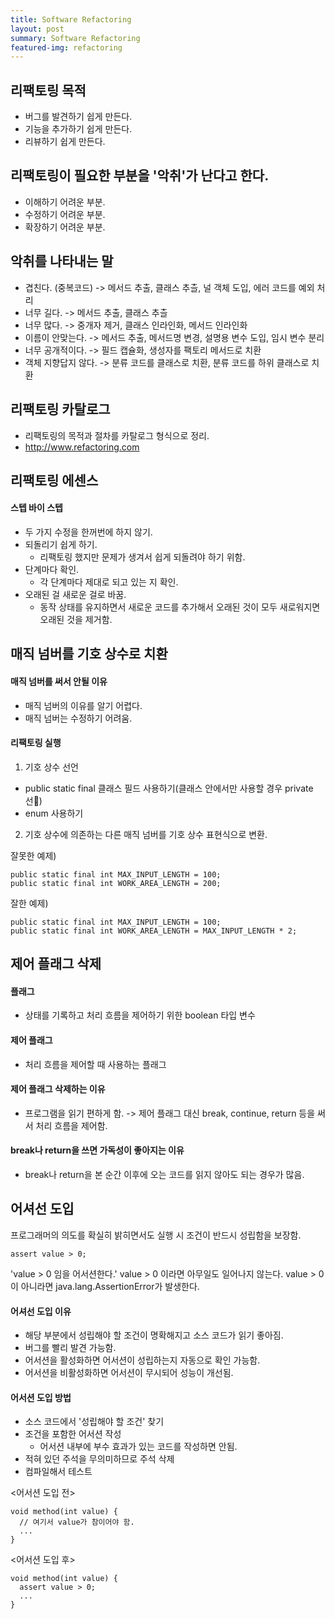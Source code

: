 ```yaml
---
title: Software Refactoring
layout: post
summary: Software Refactoring
featured-img: refactoring
---
```

## 리팩토링 목적

- 버그를 발견하기 쉽게 만든다.
- 기능을 추가하기 쉽게 만든다.
- 리뷰하기 쉽게 만든다.

## 리팩토링이 필요한 부분을 '악취'가 난다고 한다.

- 이해하기 어려운 부분.
- 수정하기 어려운 부분.
- 확장하기 어려운 부분.

## 악취를 나타내는 말

- 겹친다. (중복코드) -> 메서드 추출, 클래스 추츨, 널 객체 도입, 에러 코드를 예외 처리
- 너무 길다. -> 메서드 추출, 클래스 추츨
- 너무 많다. -> 중개자 제거, 클래스 인라인화, 메서드 인라인화
- 이름이 안맞는다. -> 메서드 추출, 메서드명 변경, 설명용 변수 도입, 임시 변수 분리
- 너무 공개적이다. -> 필드 캡슐화, 생성자를 팩토리 메서드로 치환
- 객체 지향답지 않다. -> 분류 코드를 클래스로 치환, 분류 코드를 하위 클래스로 치환

## 리팩토링 카탈로그
- 리팩토링의 목적과 절차를 카탈로그 형식으로 정리.
- <http://www.refactoring.com>

## 리팩토링 에센스
#### 스텝 바이 스텝
  - 두 가지 수정을 한꺼번에 하지 않기.
- 되돌리기 쉽게 하기.
  - 리팩토링 했지만 문제가 생겨서 쉽게 되돌려야 하기 위함.
- 단계마다 확인.
  - 각 단계마다 제대로 되고 있는 지 확인.
- 오래된 걸 새로운 걸로 바꿈.
  - 동작 상태를 유지하면서 새로운 코드를 추가해서 오래된 것이 모두 새로워지면 오래된 것을 제거함.


## 매직 넘버를 기호 상수로 치환

#### 매직 넘버를 써서 안될 이유
- 매직 넘버의 이유를 알기 어렵다.
- 매직 넘버는 수정하기 어려움.

#### 리팩토링 실행
1. 기호 상수 선언
- public static final 클래스 필드 사용하기(클래스 안에서만 사용할 경우 private 선)
- enum 사용하기
2. 기호 상수에 의존하는 다른 매직 넘버를 기호 상수 표현식으로 변환.

잘못한 예제)
~~~
public static final int MAX_INPUT_LENGTH = 100;
public static final int WORK_AREA_LENGTH = 200;
~~~

잘한 예제)
~~~
public static final int MAX_INPUT_LENGTH = 100;
public static final int WORK_AREA_LENGTH = MAX_INPUT_LENGTH * 2;
~~~

## 제어 플래그 삭제
#### 플래그
- 상태를 기록하고 처리 흐름을 제어하기 위한 boolean 타입 변수
#### 제어 플래그
- 처리 흐름을 제어할 때 사용하는 플래그

#### 제어 플래그 삭제하는 이유
- 프로그램을 읽기 편하게 함.
-> 제어 플래그 대신 break, continue, return 등을 써서 처리 흐름을 제어함.

#### break나 return을 쓰면 가독성이 좋아지는 이유
- break나 return을 본 순간 이후에 오는 코드를 읽지 않아도 되는 경우가 많음.

## 어셔선 도입
프로그래머의 의도를 확실히 밝히면서도 실행 시 조건이 반드시 성립함을 보장함.
~~~
assert value > 0;
~~~
'value > 0 임을 어서션한다.'
value > 0 이라면 아무일도 일어나지 않는다.
value > 0 이 아니라면 java.lang.AssertionError가 발생한다.

#### 어셔선 도입 이유
- 해당 부분에서 성립해야 할 조건이 명확해지고 소스 코드가 읽기 좋아짐.
- 버그를 빨리 발견 가능함.
- 어서션을 활성화하면 어서션이 성립하는지 자동으로 확인 가능함.
- 어서션을 비활성화하면 어서션이 무시되어 성능이 개선됨.

#### 어서션 도입 방법
- 소스 코드에서 '성립해야 할 조건' 찾기
- 조건을 포함한 어서션 작성
  - 어서션 내부에 부수 효과가 있는 코드를 작성하면 안됨.
- 적혀 있던 주석을 무의미하므로 주석 삭제
- 컴파일해서 테스트

<어서션 도입 전>
~~~
void method(int value) {
  // 여기서 value가 참이어야 함.
  ...
}
~~~

<어서션 도입 후>
~~~
void method(int value) {
  assert value > 0;
  ...
}
~~~
